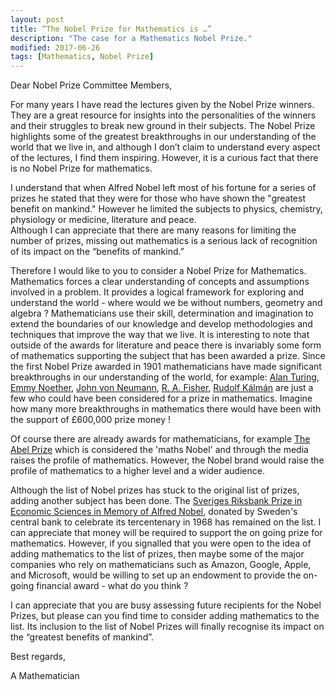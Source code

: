 ```yaml
---
layout: post
title: “The Nobel Prize for Mathematics is …”
description: "The case for a Mathematics Nobel Prize."
modified: 2017-06-26
tags: [Mathematics, Nobel Prize]
---
```


<p>
Dear Nobel Prize Committee Members,
</p>

For many years I have read the lectures given by the Nobel Prize winners. They are a great
resource for insights into the personalities of the winners and their struggles to break new ground in their subjects. The Nobel Prize highlights some of the greatest breakthroughs in our understanding of the world that we live in, and although I don’t claim to understand every aspect of the lectures, I find them inspiring. However, it is a curious fact that there is no Nobel Prize for mathematics.

I understand that when Alfred Nobel left most of his fortune for a series of prizes
he stated that they were for those who have shown the "greatest benefit on mankind." However
he limited the subjects to physics, chemistry, physiology or medicine, literature and peace.  
Although I can appreciate that there are many reasons for limiting the number of prizes,
missing out mathematics is a serious lack of recognition of its impact on the “benefits
of mankind.”

Therefore I would like to you to consider a Nobel Prize for Mathematics. Mathematics forces
a clear understanding of concepts and assumptions involved in a problem. It provides a logical framework for exploring and understand the world - where would we be without numbers, geometry and algebra ? Mathematicians use their skill, determination and imagination to extend the boundaries of our knowledge and develop methodologies and techniques that improve the way that we live. It is interesting to note that outside of the awards for literature and peace there is invariably some form of mathematics supporting the subject that has been awarded a prize. Since the first Nobel Prize awarded in 1901 mathematicians have made significant breakthroughs in our understanding of the world, for example: [Alan Turing](https://en.wikipedia.org/wiki/Alan_Turing), [Emmy Noether](https://en.wikipedia.org/wiki/Emmy_Noether), [John von Neumann](https://en.wikipedia.org/wiki/John_von_Neumann), [R. A. Fisher](https://en.wikipedia.org/wiki/Ronald_Fisher), [Rudolf Kálmán](https://en.wikipedia.org/wiki/Rudolf_E._K%C3%A1lm%C3%A1n) are just a few who could have been considered for a prize in mathematics. Imagine how many more breakthroughs in mathematics there would have been with the support of £600,000 prize money !

Of course there are already awards for mathematicians, for example [The Abel Prize](http://www.abelprize.no/) which is considered the 'maths Nobel' and through the media raises the profile of mathematics. However, the Nobel brand would raise the profile of mathematics to a higher level and a wider audience.

Although the list of Nobel prizes has stuck to the original list of prizes, adding another subject has been done. The [Sveriges Riksbank
Prize in Economic Sciences in Memory of Alfred Nobel](https://www.nobelprize.org/nobel_prizes/economic-sciences/), donated by Sweden's central bank to
celebrate its tercentenary in 1968 has remained on the list. I can appreciate that money
will be required to support the on going prize for mathematics. However, if you signalled
that you were open to the idea of adding mathematics to the list of prizes, then maybe some of the major companies who rely on mathematicians such as Amazon, Google, Apple, and Microsoft, would be willing to set up an endowment to provide the on-going
financial award - what do you think ?

I can appreciate that you are busy assessing future recipients for the Nobel Prizes, but please
can you find time to consider adding mathematics to the list. Its inclusion to the list of Nobel Prizes
will finally recognise its impact on the “greatest benefits of mankind”.

Best regards,

A Mathematician

